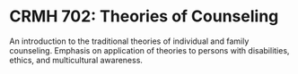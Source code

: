 # CRMH 702: Theories of Counseling

An introduction to the traditional theories of individual and family counseling. Emphasis on application of theories to persons with disabilities, ethics, and multicultural awareness.
